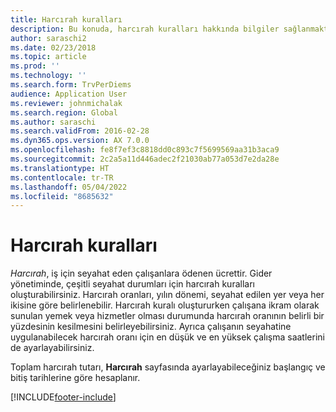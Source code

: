 ```yaml
---
title: Harcırah kuralları
description: Bu konuda, harcırah kuralları hakkında bilgiler sağlanmaktadır.
author: saraschi2
ms.date: 02/23/2018
ms.topic: article
ms.prod: ''
ms.technology: ''
ms.search.form: TrvPerDiems
audience: Application User
ms.reviewer: johnmichalak
ms.search.region: Global
ms.author: saraschi
ms.search.validFrom: 2016-02-28
ms.dyn365.ops.version: AX 7.0.0
ms.openlocfilehash: fe8f7ef3c8818dd0c893c7f5699569aa31b3aca9
ms.sourcegitcommit: 2c2a5a11d446adec2f21030ab77a053d7e2da28e
ms.translationtype: HT
ms.contentlocale: tr-TR
ms.lasthandoff: 05/04/2022
ms.locfileid: "8685632"
---
```

# <a name="per-diem-rules"></a>Harcırah kuralları

*Harcırah*, iş için seyahat eden çalışanlara ödenen ücrettir. Gider yönetiminde, çeşitli seyahat durumları için harcırah kuralları oluşturabilirsiniz. Harcırah oranları, yılın dönemi, seyahat edilen yer veya her ikisine göre belirlenebilir. Harcırah kuralı oluştururken çalışana ikram olarak sunulan yemek veya hizmetler olması durumunda harcırah oranının belirli bir yüzdesinin kesilmesini belirleyebilirsiniz. Ayrıca çalışanın seyahatine uygulanabilecek harcırah oranı için en düşük ve en yüksek çalışma saatlerini de ayarlayabilirsiniz.

Toplam harcırah tutarı, **Harcırah** sayfasında ayarlayabileceğiniz başlangıç ve bitiş tarihlerine göre hesaplanır.


[!INCLUDE[footer-include](../includes/footer-banner.md)]